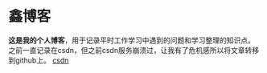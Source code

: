# 鑫博客
**这是我的个人博客**，用于记录平时工作学习中遇到的问题和学习整理的知识点。
之前一直记录在csdn，但之前csdn服务崩溃过，让我有了危机感所以将文章转移到github上。 [csdn](https://blog.csdn.net/qq_42374233)
